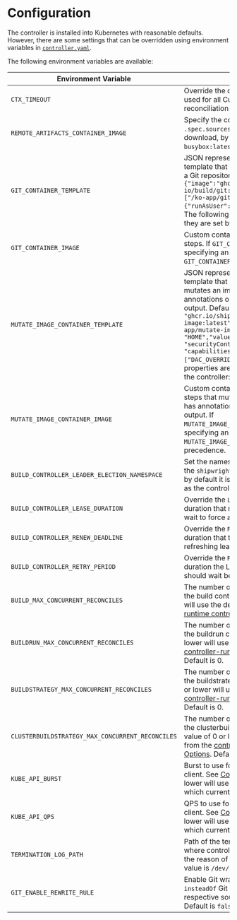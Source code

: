<!--
Copyright The Shipwright Contributors

SPDX-License-Identifier: Apache-2.0
-->

# Configuration

The controller is installed into Kubernetes with reasonable defaults. However, there are some settings that can be overridden using environment variables in [`controller.yaml`](../deploy/500-controller.yaml).

The following environment variables are available:

| Environment Variable | Description |
| --- | --- |
| `CTX_TIMEOUT` | Override the default context timeout used for all Custom Resource Definition reconciliation operations. |
| `REMOTE_ARTIFACTS_CONTAINER_IMAGE` | Specify the container image used for the `.spec.sources` remote artifacts download, by default it uses `busybox:latest`. |
| `GIT_CONTAINER_TEMPLATE` | JSON representation of a [Container](https://pkg.go.dev/k8s.io/api/core/v1#Container) template that is used for steps that clone a Git repository. Default is `{"image":"ghcr.io/shipwright-io/build/git:latest", "command":["/ko-app/git"], "securityContext":{"runAsUser":1000,"runAsGroup":1000}}`. The following properties are ignored as they are set by the controller: `args`, `name`. |
| `GIT_CONTAINER_IMAGE` | Custom container image for Git clone steps. If `GIT_CONTAINER_TEMPLATE` is also specifying an image, then the value for `GIT_CONTAINER_IMAGE` has precedence. |
| `MUTATE_IMAGE_CONTAINER_TEMPLATE` | JSON representation of a [Container](https://pkg.go.dev/k8s.io/api/core/v1#Container) template that is used for steps that mutates an image if a `Build` has annotations or labels defined in the output. Default is `{"image": "ghcr.io/shipwright-io/build/mutate-image:latest", "command": ["/ko-app/mutate-image"], "env": [{"name": "HOME","value": "/tekton/home"}], "securityContext": {"runAsUser": 0, "capabilities": {"add": ["DAC_OVERRIDE"]}}}`. The following properties are ignored as they are set by the controller: `args`, `name`. |
| `MUTATE_IMAGE_CONTAINER_IMAGE` | Custom container image that is used for steps that mutates an image if a `Build` has annotations or labels defined in the output. If `MUTATE_IMAGE_CONTAINER_TEMPLATE` is also specifying an image, then the value for `MUTATE_IMAGE_CONTAINER_IMAGE` has precedence. |
| `BUILD_CONTROLLER_LEADER_ELECTION_NAMESPACE` |  Set the namespace to be used to store the `shipwright-build-controller` lock, by default it is in the same namespace as the controller itself. |
| `BUILD_CONTROLLER_LEASE_DURATION` |  Override the `LeaseDuration`, which is the duration that non-leader candidates will wait to force acquire leadership. |
| `BUILD_CONTROLLER_RENEW_DEADLINE` |  Override the `RenewDeadline`, which is the duration that the acting leader will retry refreshing leadership before giving up. |
| `BUILD_CONTROLLER_RETRY_PERIOD` |  Override the `RetryPeriod`, which is the duration the LeaderElector clients should wait between tries of actions. |
| `BUILD_MAX_CONCURRENT_RECONCILES` | The number of concurrent reconciles by the build controller. A value of 0 or lower will use the default from the [controller-runtime controller Options](https://pkg.go.dev/sigs.k8s.io/controller-runtime/pkg/controller#Options). Default is 0. |
| `BUILDRUN_MAX_CONCURRENT_RECONCILES` | The number of concurrent reconciles by the buildrun controller. A value of 0 or lower will use the default from the [controller-runtime controller Options](https://pkg.go.dev/sigs.k8s.io/controller-runtime/pkg/controller#Options). Default is 0. |
| `BUILDSTRATEGY_MAX_CONCURRENT_RECONCILES` | The number of concurrent reconciles by the buildstrategy controller. A value of 0 or lower will use the default from the [controller-runtime controller Options](https://pkg.go.dev/sigs.k8s.io/controller-runtime/pkg/controller#Options). Default is 0. |
| `CLUSTERBUILDSTRATEGY_MAX_CONCURRENT_RECONCILES` | The number of concurrent reconciles by the clusterbuildstrategy controller. A value of 0 or lower will use the default from the [controller-runtime controller Options](https://pkg.go.dev/sigs.k8s.io/controller-runtime/pkg/controller#Options). Default is 0. |
| `KUBE_API_BURST` | Burst to use for the Kubernetes API client. See [Config.Burst](https://pkg.go.dev/k8s.io/client-go/rest#Config.Burst). A value of 0 or lower will use the default from client-go, which currently is 10. Default is 0. |
| `KUBE_API_QPS` | QPS to use for the Kubernetes API client. See [Config.QPS](https://pkg.go.dev/k8s.io/client-go/rest#Config.QPS). A value of 0 or lower will use the default from client-go, which currently is 5. Default is 0. |
| `TERMINATION_LOG_PATH` | Path of the termination log. This is where controller application will write the reason of its termination. Default value is `/dev/termination-log`. |
| `GIT_ENABLE_REWRITE_RULE` | Enable Git wrapper to setup a URL `insteadOf` Git config rewrite rule for the respective source URL hostname. Default is `false`. |
